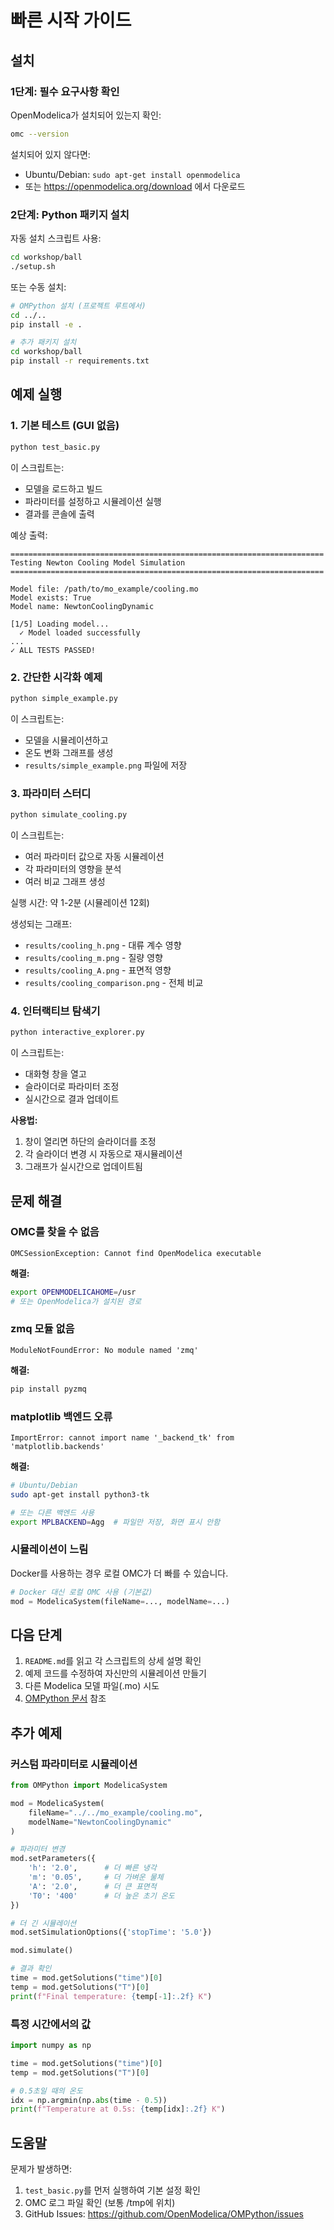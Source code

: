 # 빠른 시작 가이드

## 설치

### 1단계: 필수 요구사항 확인

OpenModelica가 설치되어 있는지 확인:

```bash
omc --version
```

설치되어 있지 않다면:
- Ubuntu/Debian: `sudo apt-get install openmodelica`
- 또는 https://openmodelica.org/download 에서 다운로드

### 2단계: Python 패키지 설치

자동 설치 스크립트 사용:

```bash
cd workshop/ball
./setup.sh
```

또는 수동 설치:

```bash
# OMPython 설치 (프로젝트 루트에서)
cd ../..
pip install -e .

# 추가 패키지 설치
cd workshop/ball
pip install -r requirements.txt
```

## 예제 실행

### 1. 기본 테스트 (GUI 없음)

```bash
python test_basic.py
```

이 스크립트는:
- 모델을 로드하고 빌드
- 파라미터를 설정하고 시뮬레이션 실행
- 결과를 콘솔에 출력

예상 출력:
```
======================================================================
Testing Newton Cooling Model Simulation
======================================================================

Model file: /path/to/mo_example/cooling.mo
Model exists: True
Model name: NewtonCoolingDynamic

[1/5] Loading model...
  ✓ Model loaded successfully
...
✓ ALL TESTS PASSED!
```

### 2. 간단한 시각화 예제

```bash
python simple_example.py
```

이 스크립트는:
- 모델을 시뮬레이션하고
- 온도 변화 그래프를 생성
- `results/simple_example.png` 파일에 저장

### 3. 파라미터 스터디

```bash
python simulate_cooling.py
```

이 스크립트는:
- 여러 파라미터 값으로 자동 시뮬레이션
- 각 파라미터의 영향을 분석
- 여러 비교 그래프 생성

실행 시간: 약 1-2분 (시뮬레이션 12회)

생성되는 그래프:
- `results/cooling_h.png` - 대류 계수 영향
- `results/cooling_m.png` - 질량 영향
- `results/cooling_A.png` - 표면적 영향
- `results/cooling_comparison.png` - 전체 비교

### 4. 인터랙티브 탐색기

```bash
python interactive_explorer.py
```

이 스크립트는:
- 대화형 창을 열고
- 슬라이더로 파라미터 조정
- 실시간으로 결과 업데이트

**사용법:**
1. 창이 열리면 하단의 슬라이더를 조정
2. 각 슬라이더 변경 시 자동으로 재시뮬레이션
3. 그래프가 실시간으로 업데이트됨

## 문제 해결

### OMC를 찾을 수 없음

```
OMCSessionException: Cannot find OpenModelica executable
```

**해결:**
```bash
export OPENMODELICAHOME=/usr
# 또는 OpenModelica가 설치된 경로
```

### zmq 모듈 없음

```
ModuleNotFoundError: No module named 'zmq'
```

**해결:**
```bash
pip install pyzmq
```

### matplotlib 백엔드 오류

```
ImportError: cannot import name '_backend_tk' from 'matplotlib.backends'
```

**해결:**
```bash
# Ubuntu/Debian
sudo apt-get install python3-tk

# 또는 다른 백엔드 사용
export MPLBACKEND=Agg  # 파일만 저장, 화면 표시 안함
```

### 시뮬레이션이 느림

Docker를 사용하는 경우 로컬 OMC가 더 빠를 수 있습니다.

```python
# Docker 대신 로컬 OMC 사용 (기본값)
mod = ModelicaSystem(fileName=..., modelName=...)
```

## 다음 단계

1. `README.md`를 읽고 각 스크립트의 상세 설명 확인
2. 예제 코드를 수정하여 자신만의 시뮬레이션 만들기
3. 다른 Modelica 모델 파일(.mo) 시도
4. [OMPython 문서](https://openmodelica.org/doc/OpenModelicaUsersGuide/latest/ompython.html) 참조

## 추가 예제

### 커스텀 파라미터로 시뮬레이션

```python
from OMPython import ModelicaSystem

mod = ModelicaSystem(
    fileName="../../mo_example/cooling.mo",
    modelName="NewtonCoolingDynamic"
)

# 파라미터 변경
mod.setParameters({
    'h': '2.0',      # 더 빠른 냉각
    'm': '0.05',     # 더 가벼운 물체
    'A': '2.0',      # 더 큰 표면적
    'T0': '400'      # 더 높은 초기 온도
})

# 더 긴 시뮬레이션
mod.setSimulationOptions({'stopTime': '5.0'})

mod.simulate()

# 결과 확인
time = mod.getSolutions("time")[0]
temp = mod.getSolutions("T")[0]
print(f"Final temperature: {temp[-1]:.2f} K")
```

### 특정 시간에서의 값

```python
import numpy as np

time = mod.getSolutions("time")[0]
temp = mod.getSolutions("T")[0]

# 0.5초일 때의 온도
idx = np.argmin(np.abs(time - 0.5))
print(f"Temperature at 0.5s: {temp[idx]:.2f} K")
```

## 도움말

문제가 발생하면:
1. `test_basic.py`를 먼저 실행하여 기본 설정 확인
2. OMC 로그 파일 확인 (보통 /tmp에 위치)
3. GitHub Issues: https://github.com/OpenModelica/OMPython/issues
